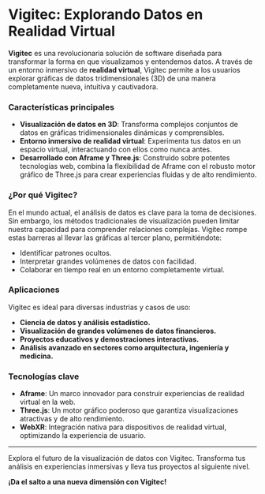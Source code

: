 # Vigitec: Explorando Datos en Realidad Virtual

**Vigitec** es una revolucionaria solución de software diseñada para transformar la forma en que visualizamos y entendemos datos. A través de un entorno inmersivo de **realidad virtual**, Vigitec permite a los usuarios explorar gráficas de datos tridimensionales (3D) de una manera completamente nueva, intuitiva y cautivadora.

### Características principales

- **Visualización de datos en 3D**: Transforma complejos conjuntos de datos en gráficas tridimensionales dinámicas y comprensibles.
- **Entorno inmersivo de realidad virtual**: Experimenta tus datos en un espacio virtual, interactuando con ellos como nunca antes.
- **Desarrollado con Aframe y Three.js**: Construido sobre potentes tecnologías web, combina la flexibilidad de Aframe con el robusto motor gráfico de Three.js para crear experiencias fluidas y de alto rendimiento.

### ¿Por qué Vigitec?

En el mundo actual, el análisis de datos es clave para la toma de decisiones. Sin embargo, los métodos tradicionales de visualización pueden limitar nuestra capacidad para comprender relaciones complejas. Vigitec rompe estas barreras al llevar las gráficas al tercer plano, permitiéndote:
- Identificar patrones ocultos.
- Interpretar grandes volúmenes de datos con facilidad.
- Colaborar en tiempo real en un entorno completamente virtual.

### Aplicaciones

Vigitec es ideal para diversas industrias y casos de uso:
- **Ciencia de datos y análisis estadístico.**
- **Visualización de grandes volúmenes de datos financieros.**
- **Proyectos educativos y demostraciones interactivas.**
- **Análisis avanzado en sectores como arquitectura, ingeniería y medicina.**

### Tecnologías clave

- **Aframe**: Un marco innovador para construir experiencias de realidad virtual en la web.
- **Three.js**: Un motor gráfico poderoso que garantiza visualizaciones atractivas y de alto rendimiento.
- **WebXR**: Integración nativa para dispositivos de realidad virtual, optimizando la experiencia de usuario.

---

Explora el futuro de la visualización de datos con Vigitec. Transforma tus análisis en experiencias inmersivas y lleva tus proyectos al siguiente nivel.

**¡Da el salto a una nueva dimensión con Vigitec!**
